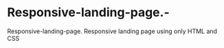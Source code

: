 # Responsive-landing-page.-
Responsive-landing-page.  Responsive landing page using only HTML and CSS
